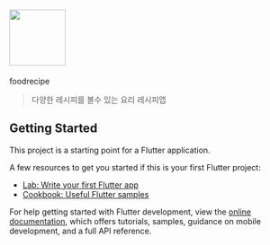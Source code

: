 # <img src="https://github.com/user-attachments/assets/0ea40838-544e-4b9d-adae-758f55cfdb59" width="100 " height="100">
foodrecipe

> 다양한 레시피를 볼수 있는 요리 레시피앱

## Getting Started

This project is a starting point for a Flutter application.

A few resources to get you started if this is your first Flutter project:

- [Lab: Write your first Flutter app](https://docs.flutter.dev/get-started/codelab)
- [Cookbook: Useful Flutter samples](https://docs.flutter.dev/cookbook)

For help getting started with Flutter development, view the
[online documentation](https://docs.flutter.dev/), which offers tutorials,
samples, guidance on mobile development, and a full API reference.
